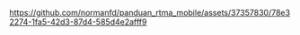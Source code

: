https://github.com/normanfd/panduan_rtma_mobile/assets/37357830/78e32274-1fa5-42d3-87d4-585d4e2afff9

